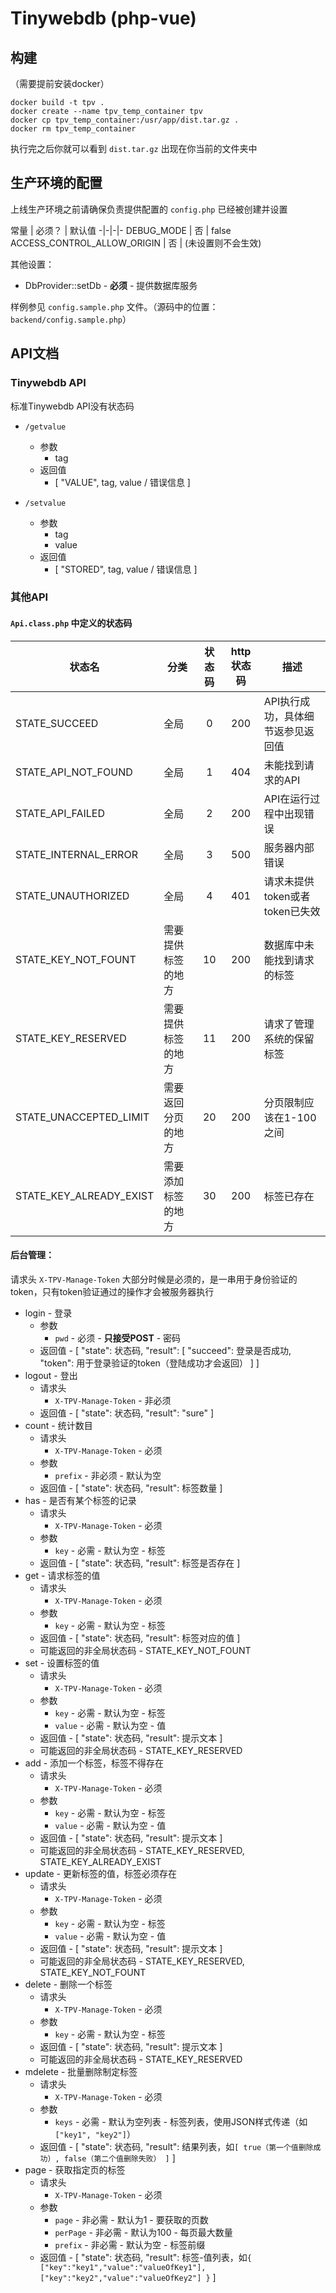 # Tinywebdb (php-vue)

## 构建

（需要提前安装docker）

```
docker build -t tpv .
docker create --name tpv_temp_container tpv
docker cp tpv_temp_container:/usr/app/dist.tar.gz .
docker rm tpv_temp_container
```

执行完之后你就可以看到 `dist.tar.gz` 出现在你当前的文件夹中

## 生产环境的配置

上线生产环境之前请确保负责提供配置的 `config.php` 已经被创建并设置

常量 | 必须？ | 默认值
-|-|-|-
DEBUG_MODE | 否 | false
ACCESS_CONTROL_ALLOW_ORIGIN | 否 | (未设置则不会生效)


其他设置：

* DbProvider::setDb - **必须** - 提供数据库服务

样例参见 `config.sample.php` 文件。（源码中的位置：`backend/config.sample.php`）

## API文档

### Tinywebdb API

标准Tinywebdb API没有状态码

* `/getvalue`
  * 参数
    * tag
  * 返回值
    * [ "VALUE", tag, value / 错误信息 ]

* `/setvalue`
  * 参数
    * tag
    * value
  * 返回值
    * [ "STORED", tag, value / 错误信息 ]

### 其他API

#### `Api.class.php` 中定义的状态码

状态名 | 分类 | 状态码 | http状态码 | 描述
-----------|----------|:----:|:---------:|------------
STATE_SUCCEED | 全局 | 0 | 200 | API执行成功，具体细节返参见返回值
STATE_API_NOT_FOUND | 全局 | 1 | 404 | 未能找到请求的API
STATE_API_FAILED | 全局 | 2 | 200 | API在运行过程中出现错误
STATE_INTERNAL_ERROR | 全局 | 3 | 500 | 服务器内部错误
STATE_UNAUTHORIZED | 全局 | 4 | 401 | 请求未提供token或者token已失效
STATE_KEY_NOT_FOUNT | 需要提供标签的地方 | 10 | 200 | 数据库中未能找到请求的标签
STATE_KEY_RESERVED | 需要提供标签的地方 | 11 | 200 | 请求了管理系统的保留标签
STATE_UNACCEPTED_LIMIT | 需要返回分页的地方 | 20 | 200 | 分页限制应该在1-100之间
STATE_KEY_ALREADY_EXIST | 需要添加标签的地方 | 30 | 200 | 标签已存在

#### 后台管理：

请求头 `X-TPV-Manage-Token` 大部分时候是必须的，是一串用于身份验证的token，只有token验证通过的操作才会被服务器执行

* login - 登录
  * 参数
    * `pwd` - 必须 - **只接受POST** - 密码
  * 返回值 - [ "state": 状态码, "result": [ "succeed": 登录是否成功, "token": 用于登录验证的token（登陆成功才会返回） ] ]
* logout - 登出
  * 请求头
    * `X-TPV-Manage-Token` - 非必须
  * 返回值 - [ "state": 状态码, "result": "sure" ]
* count - 统计数目
  * 请求头
    * `X-TPV-Manage-Token` - 必须
  * 参数
    * `prefix` - 非必须 - 默认为空
  * 返回值 - [ "state": 状态码, "result": 标签数量 ]
* has - 是否有某个标签的记录
  * 请求头
    * `X-TPV-Manage-Token` - 必须
  * 参数
    * `key` - 必需 - 默认为空 - 标签
  * 返回值 - [ "state": 状态码, "result": 标签是否存在 ]
* get - 请求标签的值
  * 请求头
    * `X-TPV-Manage-Token` - 必须
  * 参数
    * `key` - 必需 - 默认为空 - 标签
  * 返回值 - [ "state": 状态码, "result": 标签对应的值 ]
  * 可能返回的非全局状态码 - STATE_KEY_NOT_FOUNT
* set - 设置标签的值
  * 请求头
    * `X-TPV-Manage-Token` - 必须
  * 参数
    * `key` - 必需 - 默认为空 - 标签
    * `value` - 必需 - 默认为空 - 值
  * 返回值 - [ "state": 状态码, "result": 提示文本 ]
  * 可能返回的非全局状态码 - STATE_KEY_RESERVED
* add - 添加一个标签，标签不得存在
  * 请求头
    * `X-TPV-Manage-Token` - 必须
  * 参数
    * `key` - 必需 - 默认为空 - 标签
    * `value` - 必需 - 默认为空 - 值
  * 返回值 - [ "state": 状态码, "result": 提示文本 ]
  * 可能返回的非全局状态码 - STATE_KEY_RESERVED, STATE_KEY_ALREADY_EXIST
* update - 更新标签的值，标签必须存在
  * 请求头
    * `X-TPV-Manage-Token` - 必须
  * 参数
    * `key` - 必需 - 默认为空 - 标签
    * `value` - 必需 - 默认为空 - 值
  * 返回值 - [ "state": 状态码, "result": 提示文本 ]
  * 可能返回的非全局状态码 - STATE_KEY_RESERVED, STATE_KEY_NOT_FOUNT
* delete - 删除一个标签
  * 请求头
    * `X-TPV-Manage-Token` - 必须
  * 参数
    * `key` - 必需 - 默认为空 - 标签
  * 返回值 - [ "state": 状态码, "result": 提示文本 ]
  * 可能返回的非全局状态码 - STATE_KEY_RESERVED
* mdelete - 批量删除制定标签
  * 请求头
    * `X-TPV-Manage-Token` - 必须
  * 参数
    * `keys` - 必需 - 默认为空列表 - 标签列表，使用JSON样式传递（如 `["key1", "key2"]`）
  * 返回值 - [ "state": 状态码, "result": 结果列表，如`[ true（第一个值删除成功）, false（第二个值删除失败） ]` ]
* page - 获取指定页的标签
  * 请求头
    * `X-TPV-Manage-Token` - 必须
  * 参数
    * `page` - 非必需 - 默认为1 - 要获取的页数
    * `perPage` - 非必需 - 默认为100 - 每页最大数量
    * `prefix` - 非必需 - 默认为空 - 标签前缀
  * 返回值 - [ "state": 状态码, "result": 标签-值列表，如`{ ["key":"key1","value":"valueOfKey1"], ["key":"key2","value":"valueOfKey2"] }` ]